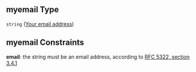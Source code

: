 ## myemail Type

`string` ([Your email address](btpsa-parameters-properties-your-email-address.md))

## myemail Constraints

**email**: the string must be an email address, according to [RFC 5322, section 3.4.1](https://tools.ietf.org/html/rfc5322 "check the specification")
